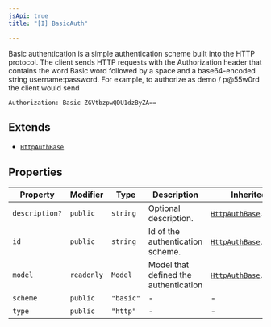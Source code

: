 ```yaml
---
jsApi: true
title: "[I] BasicAuth"

---
```

Basic authentication is a simple authentication scheme built into the HTTP protocol.
The client sends HTTP requests with the Authorization header that contains the word Basic word followed by a space and a base64-encoded string username:password.
For example, to authorize as demo / p@55w0rd the client would send
```
Authorization: Basic ZGVtbzpwQDU1dzByZA==
```

## Extends

- [`HttpAuthBase`](HttpAuthBase.md)

## Properties

| Property | Modifier | Type | Description | Inherited from |
| ------ | ------ | ------ | ------ | ------ |
| `description?` | `public` | `string` | Optional description. | [`HttpAuthBase`](HttpAuthBase.md).`description` |
| `id` | `public` | `string` | Id of the authentication scheme. | [`HttpAuthBase`](HttpAuthBase.md).`id` |
| `model` | `readonly` | `Model` | Model that defined the authentication | [`HttpAuthBase`](HttpAuthBase.md).`model` |
| `scheme` | `public` | `"basic"` | - | - |
| `type` | `public` | `"http"` | - | - |
